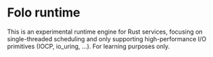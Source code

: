 # Folo runtime

This is an experimental runtime engine for Rust services, focusing on single-threaded scheduling and
only supporting high-performance I/O primitives (IOCP, io_uring, ...). For learning purposes only.